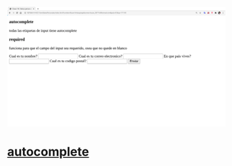 ![clase_datos](./dataWEB.png)

# [autocomplete](https://developer.mozilla.org/es/docs/Web/HTML/Attributes/autocomplete)
